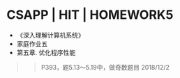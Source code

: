 # CSAPP | HIT | HOMEWORK5
* 《深入理解计算机系统》
* 家庭作业五
* 第五章. 优化程序性能 <br>
>> P393，题5.13～5.19中，做奇数题目
> 2018/12/2
